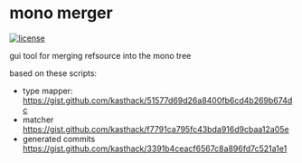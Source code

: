 # mono merger


[![license](https://img.shields.io/github/license/kasthack/mono_merger.svg)](LICENSE)

gui tool for merging refsource into the mono tree

based on these scripts:

* type mapper: https://gist.github.com/kasthack/51577d69d26a8400fb6cd4b269b674dc
* matcher https://gist.github.com/kasthack/f7791ca795fc43bda916d9cbaa12a05e
* generated commits https://gist.github.com/kasthack/3391b4ceacf6567c8a896fd7c521a1e1

